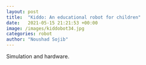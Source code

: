 ```yaml
---
layout: post
title:  "Kiddo: An educational robot for children"
date:   2021-05-15 21:21:53 +00:00
image: /images/kiddobot34.jpg
categories: robot 
author: "Noushad Sojib" 
---
```

Simulation and hardware.

